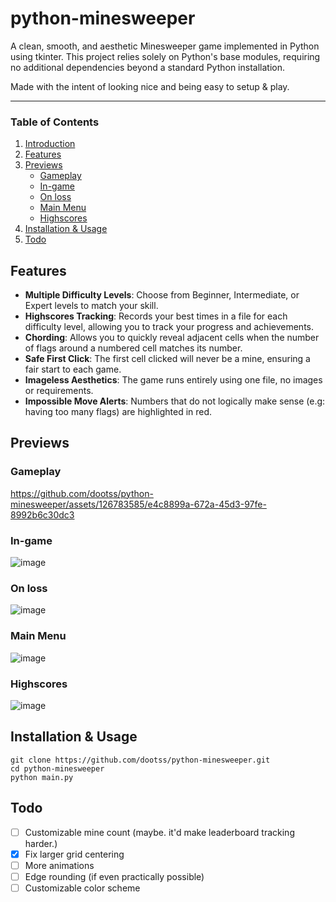 # python-minesweeper

A clean, smooth, and aesthetic Minesweeper game implemented in Python using tkinter. This project relies solely on Python's base modules, requiring no additional dependencies beyond a standard Python installation.

Made with the intent of looking nice and being easy to setup & play.

----
### Table of Contents
1. [Introduction](#python-minesweeper)
2. [Features](#features)
3. [Previews](#previews)
    - [Gameplay](#gameplay)
    - [In-game](#in-game)
    - [On loss](#on-loss)
    - [Main Menu](#main-menu)
    - [Highscores](#highscores)
4. [Installation & Usage](#installation--usage)
5. [Todo](#todo)

## Features

- **Multiple Difficulty Levels**: Choose from Beginner, Intermediate, or Expert levels to match your skill.
- **Highscores Tracking**: Records your best times in a file for each difficulty level, allowing you to track your progress and achievements.
- **Chording**: Allows you to quickly reveal adjacent cells when the number of flags around a numbered cell matches its number.
- **Safe First Click**: The first cell clicked will never be a mine, ensuring a fair start to each game.
- **Imageless Aesthetics**: The game runs entirely using one file, no images or requirements.
- **Impossible Move Alerts**: Numbers that do not logically make sense (e.g: having too many flags) are highlighted in red.

## Previews
### Gameplay
https://github.com/dootss/python-minesweeper/assets/126783585/e4c8899a-672a-45d3-97fe-8992b6c30dc3
### In-game
![image](https://github.com/dootss/python-minesweeper/assets/126783585/98f6a154-faac-4671-b4ed-4ad2b489910d)
### On loss
![image](https://github.com/dootss/python-minesweeper/assets/126783585/8494462b-3839-4a1e-8683-7edf7516d204)
### Main Menu
![image](https://github.com/dootss/python-minesweeper/assets/126783585/f05479d4-7ee2-454b-971c-d073a983942a)
### Highscores
![image](https://github.com/dootss/python-minesweeper/assets/126783585/7838a74d-69e4-4491-b88b-058c5592ddb1)

## Installation & Usage
```
git clone https://github.com/dootss/python-minesweeper.git
cd python-minesweeper
python main.py
```

## Todo
- [ ] Customizable mine count (maybe. it'd make leaderboard tracking harder.)
- [x] Fix larger grid centering
- [ ] More animations
- [ ] Edge rounding (if even practically possible)
- [ ] Customizable color scheme
